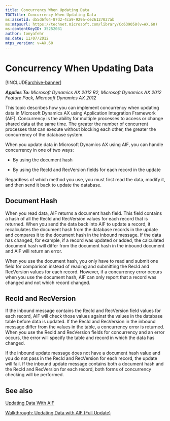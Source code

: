 ```yaml
---
title: Concurrency When Updating Data
TOCTitle: Concurrency When Updating Data
ms:assetid: d55d6f64-87d2-4ca9-929a-ce26127027ab
ms:mtpsurl: https://technet.microsoft.com/library/Cc639058(v=AX.60)
ms:contentKeyID: 35252031
author: tonyafehr
ms.date: 11/07/2012
mtps_version: v=AX.60
---
```


# Concurrency When Updating Data 


[!INCLUDE[archive-banner](includes/archive-banner.md)]


_**Applies To:** Microsoft Dynamics AX 2012 R2, Microsoft Dynamics AX 2012 Feature Pack, Microsoft Dynamics AX 2012_

This topic describes how you can implement concurrency when updating data in Microsoft Dynamics AX using Application Integration Framework (AIF). Concurrency is the ability for multiple processes to access or change shared data at the same time. The greater the number of concurrent processes that can execute without blocking each other, the greater the concurrency of the database system.

When you update data in Microsoft Dynamics AX using AIF, you can handle concurrency in one of two ways:

  - By using the document hash

  - By using the RecId and RecVersion fields for each record in the update

Regardless of which method you use, you must first read the data, modify it, and then send it back to update the database.

## Document Hash

When you read data, AIF returns a document hash field. This field contains a hash of all the RecId and RecVersion values for each record that is returned. When you send the data back into AIF to update a record, it recalculates the document hash from the database records in the update and compares it to the document hash in the inbound message. If the data has changed, for example, if a record was updated or added, the calculated document hash will differ from the document hash in the inbound document and AIF will return an error.

When you use the document hash, you only have to read and submit one field for comparison instead of reading and submitting the RecId and RecVersion values for each record. However, if a concurrency error occurs when you use the document hash, AIF can only report that a record was changed and not which record changed.

## RecId and RecVersion

If the inbound message contains the RecId and RecVersion field values for each record, AIF will check those values against the values in the database table before data is updated. If the RecId and RecVersion in the inbound message differ from the values in the table, a concurrency error is returned. When you use the RecId and RecVersion fields for concurrency and an error occurs, the error will specify the table and record in which the data has changed.

If the inbound update message does not have a document hash value and you do not pass in the RecId and RecVersion for each record, the update will fail. If the inbound update message contains both a document hash and the RecId and RecVersion for each record, both forms of concurrency checking will be performed.

## See also

[Updating Data With AIF](updating-data-with-aif.md)

[Walkthrough: Updating Data with AIF (Full Update)](walkthrough-updating-data-with-aif-full-update.md)


